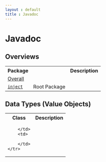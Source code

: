 ```yaml
---
layout : default
title : Javadoc
---
```

# Javadoc

## Overviews

<table width="100%">
	<tr><th>Package<th><th>Description</th>
	<tr>
		<td><a href="assets/javadoc/">Overall</a></td>
		<td></td>
	</td>
	<tr>
		<td><a href="assets/javadoc/de/jbee/inject/package-summary.html"><code>inject</code></td>
		<td>Root Package</td>
	</tr>
</table>

## Data Types (Value Objects)
<table width="100%">
	<tr><th>Class</th><th>Description</th></tr>
	<tr>
		<td>
			
		</td>
		<td>
		
		</td>
	</tr>
</table>
